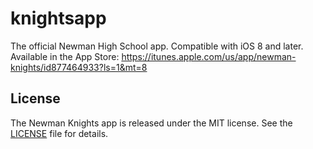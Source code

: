 knightsapp
==========

The official Newman High School app. Compatible with iOS 8 and later. Available in the App Store: https://itunes.apple.com/us/app/newman-knights/id877464933?ls=1&mt=8

## License

The Newman Knights app is released under the MIT license. See the [LICENSE](LICENSE) file for details.

